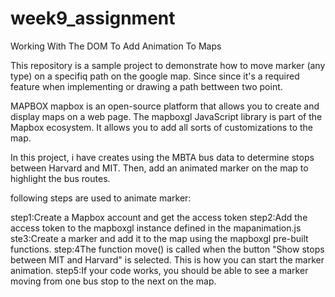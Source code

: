 # week9_assignment
Working With The DOM To Add Animation To Maps 

This repository is a sample project to demonstrate how to move marker (any type) on a specifiq path on the google map.
Since since it's a required feature when implementing or drawing a path bettween two point.

MAPBOX
  mapbox is an open-source platform that allows you to create and display maps on a web page. 
The mapboxgl JavaScript library is part of the Mapbox ecosystem. It allows you to add all sorts of customizations to the map.

In this project, i have creates using the MBTA bus data to determine stops between Harvard and MIT. 
Then,  add an animated marker on the map to highlight the bus routes.

following steps are used to animate marker:

step1:Create a Mapbox account and get the access token
step2:Add the access token to the mapboxgl instance defined in the mapanimation.js
ste3:Create a marker and add it to the map using the mapboxgl pre-built functions.
step:4The function move() is called when the button "Show stops between MIT and Harvard" is selected. This is how you can start the marker animation.
step5:If your code works, you should be able to see a marker moving from one bus stop to the next on the map.
